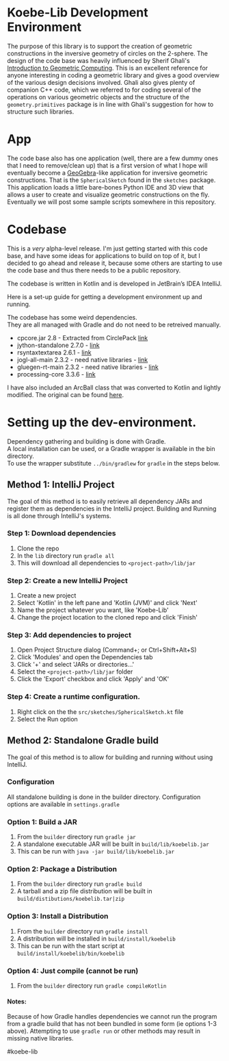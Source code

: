 # Koebe-Lib Development Environment

The purpose of this library is to support the creation of geometric constructions in the inversive
geometry of circles on the 2-sphere. The design of the code base was heavily influenced by Sherif Ghali's [Introduction to Geometric Computing](http://www.springer.com/us/book/9781848001145). This is an excellent reference for anyone interesting in coding a geometric library and gives a good overview of the various design decisions involved. Ghali also gives plenty of companion C++ code, which we referred to for coding several of the operations on various geometric objects and the structure of the `geometry.primitives` package is in line with Ghali's suggestion for how to structure such libraries. 

# App 

The code base also has one application (well, there are a few dummy ones that I need to remove/clean up) that is a first version of what I hope will eventually become a [GeoGebra](http://geogebra.org)-like application for inversive geometric constructions. That is the `SphericalSketch` found in the `sketches` package. This application loads a little bare-bones Python IDE and 3D view that allows a user to create and visualize geometric constructions on the fly. Eventually we will post some sample scripts somewhere in this repository. 

# Codebase 

This is a _very_ alpha-level release. I'm just getting started with this code base, and have some ideas for applications to build on top of it, but I decided to go ahead and release it, because some others are starting to use the code base and thus there needs to be a public repository.  

The codebase is written in Kotlin and is developed in JetBrain’s IDEA IntelliJ. 

Here is a set-up guide for getting a development environment up and running. 

The codebase has some weird dependencies.  
They are all managed with Gradle and do not need to be retreived manually.

- cpcore.jar 2.8 - Extracted from CirclePack [link](http://www.math.utk.edu/%7Ekens/CirclePack/downloads/)
- jython-standalone 2.7.0 - [link](http://www.jython.org/downloads.html)
- rsyntaxtextarea 2.6.1 - [link](https://github.com/bobbylight/RSyntaxTextArea)
- jogl-all-main 2.3.2 - need native libraries - [link](http://jogamp.org/wiki/index.php/Release_2.3.2)
- gluegen-rt-main 2.3.2 - need native libraries - [link](http://jogamp.org/wiki/index.php/Release_2.3.2)
- processing-core 3.3.6 - [link](https://processing.org/download/)

I have also included an ArcBall class that was converted to Kotlin and lightly modified. The 
original can be found [here](https://github.com/RandomEtc/processing-arcball/).  

# Setting up the dev-environment.

Dependency gathering and building is done with Gradle.  
A local installation can be used, or a Gradle wrapper is available in the bin directory.  
To use the wrapper substitute `../bin/gradlew` for `gradle` in the steps below.

## Method 1: IntelliJ Project

The goal of this method is to easily retrieve all dependency JARs and register them as dependencies in the IntelliJ project.
Building and Running is all done through IntelliJ's systems.

### Step 1: Download dependencies
1. Clone the repo
2. In the `lib` directory run `gradle all`
3. This will download all dependencies to `<project-path>/lib/jar`

### Step 2: Create a new IntelliJ Project
1. Create a new project
2. Select 'Kotlin' in the left pane and 'Kotlin (JVM)' and click 'Next'
3. Name the project whatever you want, like 'Koebe-Lib'
4. Change the project location to the cloned repo and click 'Finish'

### Step 3: Add dependencies to project
1. Open Project Structure dialog (Command+; or Ctrl+Shift+Alt+S)
2. Click 'Modules' and open the Dependencies tab
3. Click '+' and select 'JARs or directories...'
4. Select the `<project-path>/lib/jar` folder
5. Click the 'Export' checkbox and click 'Apply' and 'OK'

### Step 4: Create a runtime configuration.
1. Right click on the the `src/sketches/SphericalSketch.kt` file
2. Select the Run option

## Method 2: Standalone Gradle build

The goal of this method is to allow for building and running without using IntelliJ.

### Configuration
All standalone building is done in the builder directory.
Configuration options are available in `settings.gradle`

### Option 1: Build a JAR
1. From the `builder` directory run `gradle jar`
2. A standalone executable JAR will be built in `build/lib/koebelib.jar`
3. This can be run with `java -jar build/lib/koebelib.jar`

### Option 2: Package a Distribution
1. From the `builder` directory run `gradle build`
2. A tarball and a zip file distribution will be built in `build/distibutions/koebelib.tar|zip`

### Option 3: Install a Distribution
1. From the `builder` directory run `gradle install`
2. A distribution will be installed in `build/install/koebelib`
3. This can be run with the start script at `build/install/koebelib/bin/koebelib`

### Option 4: Just compile (cannot be run)
1. From the `builder` directory run `gradle compileKotlin`

#### Notes:
Because of how Gradle handles dependencies we cannot run the program from a gradle build
that has not been bundled in some form (ie options 1-3 above).
Attempting to use `gradle run` or other methods may result in missing native libraries.

#koebe-lib
